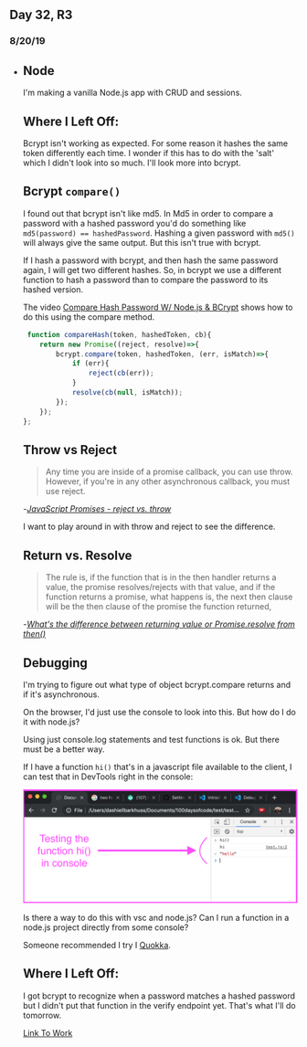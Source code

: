 ## Day 32, R3
### 8/20/19

- ## Node
  I'm making a vanilla Node.js app with CRUD and sessions.

  ## Where I Left Off:
  Bcrypt isn't working as expected. For some reason it hashes the same token differently each time. I wonder if this has to do with the 'salt' which I didn't look into so much. I'll look more into bcrypt.

  ## Bcrypt `compare()`
  I found out that bcrypt isn't like md5. In Md5 in order to compare a password with a hashed password you'd do something like `md5(password) == hashedPassword`. Hashing a given password with `md5()` will always give the same output. But this isn't true with bcrypt. 

  If I hash a password with bcrypt, and then hash the same password again, I will get two different hashes. So, in bcrypt we use a different function to hash a password than to compare the password to its hashed version.

  The video [Compare Hash Password W/ Node.js & BCrypt](https://www.youtube.com/watch?v=Yc2VKb4_jdY) shows how to do this using the compare method.

  ```javascript
   function compareHash(token, hashedToken, cb){
      return new Promise((reject, resolve)=>{
          bcrypt.compare(token, hashedToken, (err, isMatch)=>{
              if (err){
                  reject(cb(err));
              }
              resolve(cb(null, isMatch));
          });
      });
  };
  ```

  ## Throw vs Reject

  > Any time you are inside of a promise callback, you can use throw. However, if you're in any other asynchronous callback, you must use reject.

  -*[JavaScript Promises - reject vs. throw](https://stackoverflow.com/questions/33445415/javascript-promises-reject-vs-throw)*

  I want to play around in with throw and reject to see the difference.

  ## Return vs. Resolve

  >The rule is, if the function that is in the then handler returns a value, the promise resolves/rejects with that value, and if the function returns a promise, what happens is, the next then clause will be the then clause of the promise the function returned, 

  -*[What's the difference between returning value or Promise.resolve from then()](https://stackoverflow.com/questions/27715275/whats-the-difference-between-returning-value-or-promise-resolve-from-then)*

  ## Debugging
  I'm trying to figure out what type of object bcrypt.compare returns and if it's asynchronous.

  On the browser, I'd just use the console to look into this. But how do I do it with node.js? 

  Using just console.log statements and test functions is ok. But there must be a better way.

  If I have a function `hi()` that's in a javascript file available to the client, I can test that in DevTools right in the console:

  ![](log_imgs/console_8-20-19.PNG)

  Is there a way to do this with vsc and node.js? Can I run a function in a node.js project directly from some console?

  Someone recommended I try I [Quokka](https://quokkajs.com/docs/index.html).

  ## Where I Left Off:
  I got bcrypt to recognize when a password matches a hashed password but I didn't put that function in the verify endpoint yet. That's what I'll do tomorrow.

  [Link To Work](https://github.com/DashBarkHuss/crud_login_node_app/commit/bdd36e71fcab50af943405b0b6464af7be4f4307)